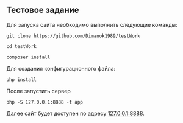 ## Тестовое задание

Для запуска сайта необходимо выполнить следующие команды:

`git clone https://github.com/Dimanok1989/testWork`

`cd testWork`

`composer install`

Для создания конфигурационного файла:

`php install`

После запустить сервер

`php -S 127.0.0.1:8888 -t app`

Далее сайт будет доступен по адресу [127.0.0.1:8888](http://127.0.0.1:8888).

